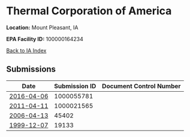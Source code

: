 # Thermal Corporation of America

**Location:** Mount Pleasant, IA

**EPA Facility ID:** 100000164234

[Back to IA Index](../../index.md)

## Submissions

| Date | Submission ID | Document Control Number |
|------|--------------|-------------------------|
| [2016-04-06](submissions/1000055781.md) | 1000055781 |  |
| [2011-04-11](submissions/1000021565.md) | 1000021565 |  |
| [2006-04-13](submissions/45402.md) | 45402 |  |
| [1999-12-07](submissions/19133.md) | 19133 |  |
